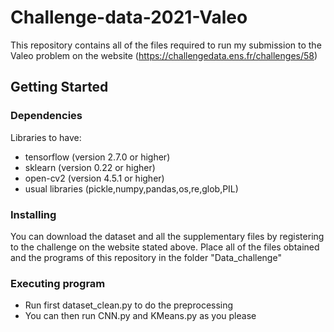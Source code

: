 # Challenge-data-2021-Valeo

This repository contains all of the files required to run my submission to the Valeo problem on the website (https://challengedata.ens.fr/challenges/58)


## Getting Started

### Dependencies

Libraries to have:
* tensorflow (version 2.7.0 or higher)
* sklearn (version 0.22 or higher)
* open-cv2 (version 4.5.1 or higher)
* usual libraries (pickle,numpy,pandas,os,re,glob,PIL)

### Installing

You can download the dataset and all the supplementary files by registering to the challenge on the website stated above.
Place all of the files obtained and the programs of this repository in the folder "Data_challenge"

### Executing program

* Run first dataset_clean.py to do the preprocessing
* You can then run CNN.py and KMeans.py as you please
